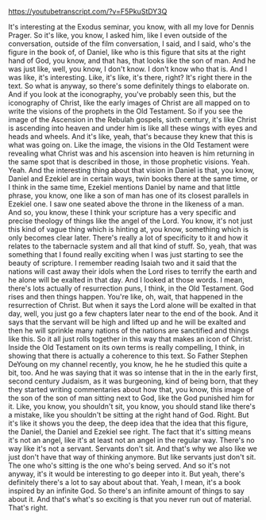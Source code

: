 https://youtubetranscript.com/?v=F5PkuStDY3Q

 It's interesting at the Exodus seminar, you know, with all my love for Dennis Prager. So it's like, you know, I asked him, like I even outside of the conversation, outside of the film conversation, I said, and I said, who's the figure in the book of, of Daniel, like who is this figure that sits at the right hand of God, you know, and that has, that looks like the son of man. And he was just like, well, you know, I don't know. I don't know who that is. And I was like, it's interesting. Like, it's like, it's there, right? It's right there in the text. So what is anyway, so there's some definitely things to elaborate on. And if you look at the iconography, you've probably seen this, but the iconography of Christ, like the early images of Christ are all mapped on to write the visions of the prophets in the Old Testament. So if you see the image of the Ascension in the Rebulah gospels, sixth century, it's like Christ is ascending into heaven and under him is like all these wings with eyes and heads and wheels. And it's like, yeah, that's because they knew that this is what was going on. Like the image, the visions in the Old Testament were revealing what Christ was and his ascension into heaven is him returning in the same spot that is described in those, in those prophetic visions. Yeah. Yeah. And the interesting thing about that vision in Daniel is that, you know, Daniel and Ezekiel are in certain ways, twin books there at the same time, or I think in the same time, Ezekiel mentions Daniel by name and that little phrase, you know, one like a son of man has one of its closest parallels in Ezekiel one. I saw one seated above the throne in the likeness of a man. And so, you know, these I think your scripture has a very specific and precise theology of things like the angel of the Lord. You know, it's not just this kind of vague thing which is hinting at, you know, something which is only becomes clear later. There's really a lot of specificity to it and how it relates to the tabernacle system and all that kind of stuff. So, yeah, that was something that I found really exciting when I was just starting to see the beauty of scripture. I remember reading Isaiah two and it said that the nations will cast away their idols when the Lord rises to terrify the earth and he alone will be exalted in that day. And I looked at those words. I mean, there's lots actually of resurrection puns, I think, in the Old Testament. God rises and then things happen. You're like, oh, wait, that happened in the resurrection of Christ. But when it says the Lord alone will be exalted in that day, well, you just go a few chapters later near to the end of the book. And it says that the servant will be high and lifted up and he will be exalted and then he will sprinkle many nations of the nations are sanctified and things like this. So it all just rolls together in this way that makes an icon of Christ. Inside the Old Testament on its own terms is really compelling, I think, in showing that there is actually a coherence to this text. So Father Stephen DeYoung on my channel recently, you know, he he he studied this quite a bit, too. And he was saying that it was so intense that in the in the early first, second century Judaism, as it was burgeoning, kind of being born, that they they started writing commentaries about how that, you know, this image of the son of the son of man sitting next to God, like the God punished him for it. Like, you know, you shouldn't sit, you know, you should stand like there's a mistake, like you shouldn't be sitting at the right hand of God. Right. But it's like it shows you the deep, the deep idea that the idea that this figure, the Daniel, the Daniel and Ezekiel see right. The fact that it's sitting means it's not an angel, like it's at least not an angel in the regular way. There's no way like it's not a servant. Servants don't sit. And that's why we also like we just don't have that way of thinking anymore. But like servants just don't sit. The one who's sitting is the one who's being served. And so it's not anyway, it's it would be interesting to go deeper into it. But yeah, there's definitely there's a lot to say about about that. Yeah, I mean, it's a book inspired by an infinite God. So there's an infinite amount of things to say about it. And that's what's so exciting is that you never run out of material. That's right.